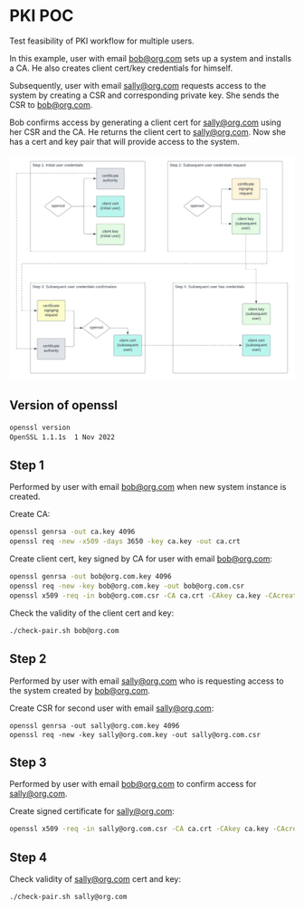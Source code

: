 # PKI POC

Test feasibility of PKI workflow for multiple users.

In this example, user with email bob@org.com sets up a system and installs a
CA.  He also creates client cert/key credentials for himself.

Subsequently, user with email sally@org.com requests access to the system by
creating a CSR and corresponding private key.  She sends the CSR to bob@org.com.

Bob confirms access by generating a client cert for sally@org.com using her CSR
and the CA.  He returns the client cert to sally@org.com.  Now she has a cert
and key pair that will provide access to the system.

![PKI workflow](x509IdentityMgmt.png)

## Version of openssl

```bash
openssl version
OpenSSL 1.1.1s  1 Nov 2022
```

## Step 1

Performed by user with email bob@org.com when new system instance is created.

Create CA:

```bash
openssl genrsa -out ca.key 4096
openssl req -new -x509 -days 3650 -key ca.key -out ca.crt
```

Create client cert, key signed by CA for user with email bob@org.com:

```bash
openssl genrsa -out bob@org.com.key 4096
openssl req -new -key bob@org.com.key -out bob@org.com.csr
openssl x509 -req -in bob@org.com.csr -CA ca.crt -CAkey ca.key -CAcreateserial -out bob@org.com.crt -days 365
```

Check the validity of the client cert and key:

```bash
./check-pair.sh bob@org.com
```

## Step 2

Performed by user with email sally@org.com who is requesting access to the
system created by bob@org.com.

Create CSR for second user with email sally@org.com:

```
openssl genrsa -out sally@org.com.key 4096
openssl req -new -key sally@org.com.key -out sally@org.com.csr
```

## Step 3

Performed by user with email bob@org.com to confirm access for sally@org.com.

Create signed certificate for sally@org.com:

```bash
openssl x509 -req -in sally@org.com.csr -CA ca.crt -CAkey ca.key -CAcreateserial -out sally@org.com.crt -days 365
```

## Step 4

Check validity of sally@org.com cert and key:

```bash
./check-pair.sh sally@org.com
```

